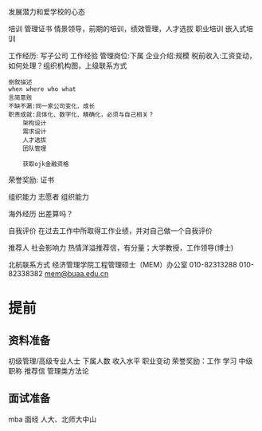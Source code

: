 发展潜力和爱学校的心态


培训
	管理证书 情景领导，前期的培训，绩效管理，人才选拔
	职业培训 嵌入式培训


工作经历: 写子公司
	工作经验
	管理岗位:下属
	企业介绍:规模
	税前收入:工资变动，如何处理？组织机构图，上级联系方式

	倒叙描述
	when where who what
	言简意赅
	不缺不漏:同一家公司变化、成长
	职责成就:具体化、数字化、精确化，必须与自己相关？
		架构设计
		需求设计
		人才选拔
		团队管理

		获取ojk金融资格

荣誉奖励:
	证书

组织能力
	志愿者
	组织能力

海外经历
	出差算吗？

自我评价
	在过去工作中所取得工作业绩，并对自己做一个自我评价


推荐人
	社会影响力
	热情洋溢推荐信，有分量；大学教授，工作领导(博士)


北航联系方式
	经济管理学院工程管理硕士（MEM）办公室
	010-82313288
	010-82338382
	mem@buaa.edu.cn

# 提前

## 资料准备

初级管理/高级专业人士
下属人数
收入水平
职业变动
荣誉奖励：工作 学习
中级职称
推荐信
管理类方法论


## 面试准备

mba 面经 人大、北师大中山


